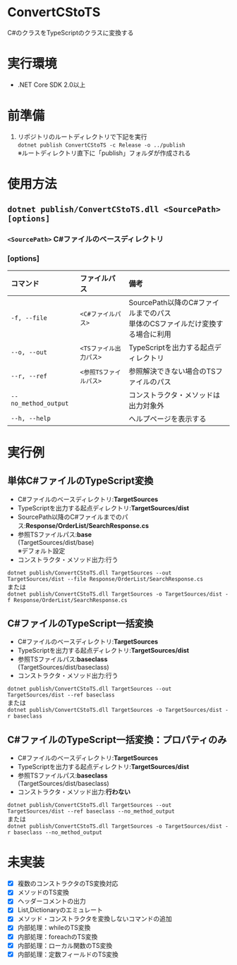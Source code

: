 # ConvertCStoTS
C#のクラスをTypeScriptのクラスに変換する

# 実行環境
* .NET Core SDK 2.0以上

# 前準備
1. リポジトリのルートディレクトリで下記を実行  
```dotnet publish ConvertCStoTS -c Release -o ../publish```  
※ルートディレクトリ直下に「publish」フォルダが作成される

# 使用方法
## ```dotnet publish/ConvertCStoTS.dll <SourcePath> [options]```  

### ```<SourcePath>``` C#ファイルのベースディレクトリ

### [options]
|コマンド          | ファイルパス      |備考|
|:----------------|:-----------------|:-------------|  
|```-f, --file``` | ```<C#ファイルパス>```    |SourcePath以降のC#ファイルまでのパス<br>単体のCSファイルだけ変換する場合に利用|
|```--o, --out``` | ```<TSファイル出力パス>```|TypeScriptを出力する起点ディレクトリ|
|```--r, --ref``` |```<参照TSファイルパス>``` |参照解決できない場合のTSファイルのパス|
|```--no_method_output``` |  |コンストラクタ・メソッドは出力対象外|
|```--h, --help```|                         | ヘルプページを表示する|

# 実行例
## 単体C#ファイルのTypeScript変換
* C#ファイルのベースディレクトリ:**TargetSources**
* TypeScriptを出力する起点ディレクトリ:**TargetSources/dist**
* SourcePath以降のC#ファイルまでのパス:**Response/OrderList/SearchResponse.cs**
* 参照TSファイルパス:**base**  
  (TargetSources/dist/base)  
  ※デフォルト設定
* コンストラクタ・メソッド出力:行う

```dotnet publish/ConvertCStoTS.dll TargetSources --out TargetSources/dist --file Response/OrderList/SearchResponse.cs```  
または  
```dotnet publish/ConvertCStoTS.dll TargetSources -o TargetSources/dist -f Response/OrderList/SearchResponse.cs```


## C#ファイルのTypeScript一括変換
* C#ファイルのベースディレクトリ:**TargetSources**
* TypeScriptを出力する起点ディレクトリ:**TargetSources/dist**
* 参照TSファイルパス:**baseclass**  
  (TargetSources/dist/baseclass)
* コンストラクタ・メソッド出力:行う

```dotnet publish/ConvertCStoTS.dll TargetSources --out TargetSources/dist --ref baseclass```  
または  
```dotnet publish/ConvertCStoTS.dll TargetSources -o TargetSources/dist -r baseclass```

## C#ファイルのTypeScript一括変換：プロパティのみ
* C#ファイルのベースディレクトリ:**TargetSources**
* TypeScriptを出力する起点ディレクトリ:**TargetSources/dist**
* 参照TSファイルパス:**baseclass**  
  (TargetSources/dist/baseclass)
* コンストラクタ・メソッド出力:**行わない**

```dotnet publish/ConvertCStoTS.dll TargetSources --out TargetSources/dist --ref baseclass --no_method_output```  
または  
```dotnet publish/ConvertCStoTS.dll TargetSources -o TargetSources/dist -r baseclass --no_method_output```

# 未実装
- [X] 複数のコンストラクタのTS変換対応
- [X] メソッドのTS変換
- [X] ヘッダーコメントの出力
- [X] List,Dictionaryのエミュレート
- [X] メソッド・コンストラクタを変換しないコマンドの追加
- [X] 内部処理：whileのTS変換
- [X] 内部処理：foreachのTS変換
- [X] 内部処理：ローカル関数のTS変換
- [X] 内部処理：定数フィールドのTS変換
